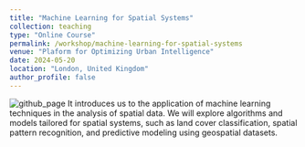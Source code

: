 ```yaml
---
title: "Machine Learning for Spatial Systems"
collection: teaching
type: "Online Course"
permalink: /workshop/machine-learning-for-spatial-systems
venue: "Plaform for Optimizing Urban Intelligence"
date: 2024-05-20
location: "London, United Kingdom"
author_profile: false
---
```


![github_page](https://www.dropbox.com/scl/fi/dfmpf0uovlba2sxdcueu8/machine-learning-for-spatial-system.jpg?rlkey=wxevti01n674xhugpuvfzm9fo&raw=1)
It introduces us to the application of machine learning techniques in the analysis of spatial data. We will explore algorithms and models tailored for spatial systems, such as land cover classification, spatial pattern recognition, and predictive modeling using geospatial datasets.
